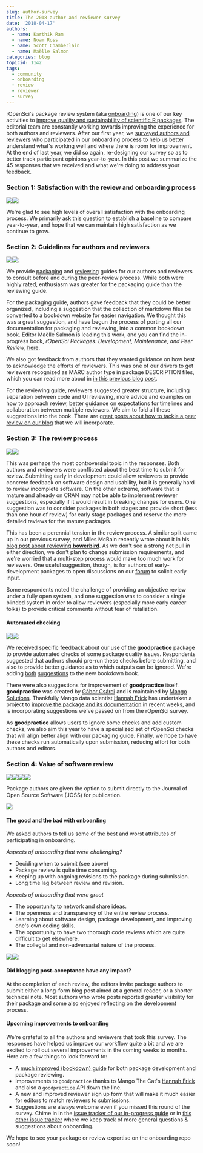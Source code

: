 ```yaml
---
slug: author-survey
title: The 2018 author and reviewer survey
date: '2018-04-17'
authors:
  - name: Karthik Ram
  - name: Noam Ross
  - name: Scott Chamberlain
  - name: Maëlle Salmon
categories: blog
topicid: 1142
tags:
  - community
  - onboarding
  - review
  - reviewer
  - survey
---
```


rOpenSci's package review system (aka
[onboarding](https://github.com/ropensci/onboarding/)) is one of our key
activities to [improve quality and sustainability of scientific R
packages](https://ropensci.org/blog/2017/09/01/nf-softwarereview/). The
editorial team are constantly working towards improving the experience
for both authors and reviewers. After our first year, we [surveyed
authors and
reviewers](https://ropensci.org/blog/2016/03/28/software-review/) who
participated in our onboarding process to help us better understand
what's working well and where there is room for improvement. At the end
of last year, we did so again, re-designing our survey so as to better
track participant opinions year-to-year. In this post we summarize the
45 responses that we received and what we're doing to address your
feedback.

### Section 1: Satisfaction with the review and onboarding process

![](https://i.imgur.com/x4ICORq.png)![](https://i.imgur.com/pUF0kS0.png)

We're glad to see high levels of overall satisfaction with the
onboarding process. We primarily ask this question to establish a
baseline to compare year-to-year, and hope that we can maintain high
satisfaction as we continue to grow.

###  Section 2: Guidelines for authors and reviewers

![](https://i.imgur.com/Vx0HtQ9.png)![](https://i.imgur.com/N6rYblm.png)

We provide
[packaging](https://ropensci.github.io/dev_guide/building.html)
and
[reviewing](https://ropensci.github.io/dev_guide/onboarding-guide-for-reviewers.html)
guides for our authors and reviewers to consult before and during the
peer-review process. While both were highly rated, enthusiasm was
greater for the packaging guide than the reviewing guide.

For the packaging guide, authors gave feedback that they could be better
organized, including a suggestion that the collection of markdown files
be converted to a bookdown website for easier navigation. We thought
this was a great suggestion, and have begun the process of porting all
our documentation for packaging and reviewing, into a common bookdown
book. Editor Maëlle Salmon is leading this work, and you can find the
in-progress book, *rOpenSci Packages: Development, Maintenance, and Peer
Review*, [here](https://ropensci.github.io/dev_guide/).

We also got feedback from authors that they wanted guidance on how best
to acknowledge the efforts of reviewers. This was one of our drivers to
get reviewers recognized as MARC author type in package DESCRIPTION
files, which you can read more about in [in this previous blog
post](https://ropensci.org/blog/2018/03/16/thanking-reviewers-in-metadata/).

For the reviewing guide, reviewers suggested greater structure,
including separation between code and UI reviewing, more advice and
examples on how to approach review, better guidance on expectations for
timelines and collaboration between multiple reviewers. We aim to fold
all these suggestions into the book. There are [great posts about how to
tackle a peer review on our blog](https://ropensci.org/tags/reviewer/)
that we will incorporate.

### Section 3: The review process


![](https://i.imgur.com/zNSsW2V.png)![](https://i.imgur.com/noxbYih.png)

This was perhaps the most controversial topic in the responses. Both
authors and reviewers were conflicted about the best time to submit for
review. Submitting early in development could allow reviewers to provide
concrete feedback on software design and usability, but it is generally
hard to review incomplete software. On the other extreme, software that
is mature and already on CRAN may not be able to implement reviewer
suggestions, especially if it would result in breaking changes for
users. One suggestion was to consider packages in both stages and
provide short (less than one hour of review) for early stage packages
and reserve the more detailed reviews for the mature packages.

This has been a perennial tension in the review process. A similar split
came up in our previous survey, and Miles McBain recently wrote about it
in his [blog post about reviewing
**bowerbird**](https://milesmcbain.xyz/ropensci-onboarding2/). As we
don't see a strong net pull in either direction, we don't plan to change
submission requirements, and we're worried that a multi-step process
would make too much work for reviewers. One useful suggestion, though,
is for authors of early-development packages to open discussions on our
[forum](http://discuss.ropensci.org/) to solicit early input.

Some respondents noted the challenge of providing an objective review
under a fully open system, and one suggestion was to consider a single
blinded system in order to allow reviewers (especially more early career
folks) to provide critical comments without fear of retaliation.

#### Automated checking

![](https://i.imgur.com/boRl02k.png)![](https://i.imgur.com/NGtsJpX.png)

We received specific feedback about our use of the **goodpractice**
package to provide automated checks of some package quality issues.
Respondents suggested that authors should pre-run these checks before
submitting, and also to provide better guidance as to which outputs can
be ignored. We're adding
[both](https://github.com/ropenscilabs/dev_guide/issues/12)
[suggestions](https://github.com/ropenscilabs/dev_guide/issues/11) to
the new bookdown book.

There were also suggestions for improvement of **goodpractice** itself.
**goodpractice** was created by [Gábor Csárdi](http://gaborcsardi.org/)
and is maintained by [Mango
Solutions](https://www.mango-solutions.com/). Thankfully Mango data
scientist [Hannah
Frick](https://rladies.org/united-kingdom-rladies/name/hannah-frick/)
has undertaken a project to [improve the package and its
documentation](https://github.com/MangoTheCat/goodpractice/commits/master)
in recent weeks, and is incorporating suggestions we've passed on from
the rOpenSci survey.

As **goodpractice** allows users to ignore some checks and add custom
checks, we also aim this year to have a specialized set of rOpenSci
checks that will align better align with our packaging guide. Finally,
we hope to have these checks run automatically upon submission, reducing
effort for both authors and editors.

### Section 4: Value of software review


![](https://i.imgur.com/TFSA7RZ.png)![](https://i.imgur.com/GME7Kny.png)![](https://i.imgur.com/WPNhiLS.png)![](https://i.imgur.com/plB1hoL.png)

Package authors are given the option to submit directly to the Journal
of Open Source Software (JOSS) for publication.

![](https://i.imgur.com/gE6PNRf.png)

#### The good and the bad with onboarding

We asked authors to tell us some of the best and worst attributes of
participating in onboarding.

*Aspects of onboarding that were challenging?*

-   Deciding when to submit (see above)
-   Package review is quite time consuming.
-   Keeping up with ongoing revisions to the package during submission.
-   Long time lag between review and revision.

*Aspects of onboarding that were great*

-   The opportunity to network and share ideas.
-   The openness and transparency of the entire review process.
-   Learning about software design, package development, and improving
    one's own coding skills.
-   The opportunity to have two thorough code reviews which are quite
    difficult to get elsewhere.
-   The collegial and non-adversarial nature of the process.

![](https://i.imgur.com/YtgnBO0.png)![](https://i.imgur.com/2cBNR2z.png)

#### Did blogging post-acceptance have any impact?

At the completion of each review, the editors invite package authors to
submit either a long-form blog post aimed at a general reader, or a
shorter technical note. Most authors who wrote posts reported greater
visibility for their package and some also enjoyed reflecting on the
development process.

#### Upcoming improvements to onboarding

We're grateful to all the authors and reviewers that took this survey.
The responses have helped us improve our workflow quite a bit and we are
excited to roll out several improvements in the coming weeks to months.
Here are a few things to look forward to:

-   A [much improved (bookdown)
    guide](https://github.com/ropenscilabs/dev_guide) for both package
    development and package reviewing.
-   Improvements to `goodpractice` thanks to Mango The Cat's [Hannah
    Frick](https://rladies.org/united-kingdom-rladies/name/hannah-frick/)
    and also a `goodpractice` API down the line.
-   A new and improved reviewer sign up form that will make it much
    easier for editors to match reviewers to submissions.
-   Suggestions are always welcome even if you missed this round of the
    survey. Chime in in the [issue tracker of our in-progress
    guide](https://github.com/ropenscilabs/dev_guide/issues) or in [this
    other issue
    tracker](https://github.com/ropensci/onboarding-meta/issues) where
    we keep track of more general questions & suggestions about
    onboarding.

We hope to see your package or review expertise on the onboarding repo
soon!
